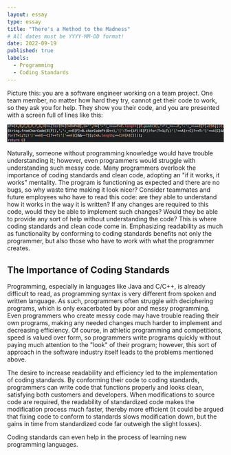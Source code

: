 ```yaml
---
layout: essay
type: essay
title: "There's a Method to the Madness"
# All dates must be YYYY-MM-DD format!
date: 2022-09-19
published: true
labels:
  - Programming
  - Coding Standards
---
```


Picture this: you are a software engineer working on a team project. One team member, no matter how hard they try, cannot get their code to work, so they ask you for help. They show you their code, and you are presented with a screen full of lines like this:

<img src="../img/messycode.png">

Naturally, someone without programming knowledge would have trouble understanding it; however, even programmers would struggle with understanding such messy code. Many programmers overlook the importance of coding standards and clean code, adopting an "if it works, it works" mentality. The program is functioning as expected and there are no bugs, so why waste time making it look nicer? Consider teammates and future employees who have to read this code: are they able to understand how it works in the way it is written? If any changes are required to this code, would they be able to implement such changes? Would they be able to provide any sort of help without understanding the code? This is where coding standards and clean code come in. Emphasizing readability as much as functionality by conforming to coding standards benefits not only the programmer, but also those who have to work with what the programmer creates.

## The Importance of Coding Standards

Programming, especially in languages like Java and C/C++, is already difficult to read, as programming syntax is very different from spoken and written language. As such, programmers often struggle with deciphering programs, which is only exacerbated by poor and messy programming. Even programmers who create messy code may have trouble reading their own programs, making any needed changes much harder to implement and decreasing efficiency. Of course, in athletic programming and competitions, speed is valued over form, so programmers write programs quickly without paying much attention to the "look" of their program; however, this sort of approach in the software industry itself leads to the problems mentioned above. 

The desire to increase readability and efficiency led to the implementation of coding standards. By conforming their code to coding standards, programmers can write code that functions properly and looks clean, satisfying both customers and developers. When modifications to source code are required, the readability of standardized code makes the modification process much faster, thereby more efficient (it could be argued that fixing code to conform to standards slows modification down, but the gains in time from standardized code far outweigh the slight losses).

Coding standards can even help in the process of learning new programming languages. 
